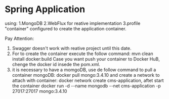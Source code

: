 # Spring Application
using:
1.MongoDB
2.WebFlux for reative implementation
3.profile "container" configured to create the application container.

Pay Attention: 
1. Swagger doesn't work with reative project until this date.
2. For to create the container execute  the follow command: mvn clean install docker:build
Case you want push your container to Docker HuB, chenge the docker id insede the pom.xml.
3. it is necessary to have a momgoDB, use de follow command to pull a container mongoDB: docker pull mongo:3.4.10
and create a network to attach with container: docker network create cms-application, aftet start the container
docker run -d --name mongodb --net cms-application -p 27017:27017 mongo:3.4.10


 
